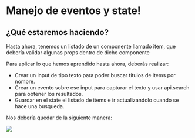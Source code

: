 # Manejo de eventos y state!

## ¿Qué estaremos haciendo?
Hasta ahora, tenemos un listado de un componente llamado item, que debería validar algunas props dentro de dicho componente

Para aplicar lo que hemos aprendido hasta ahora, deberás realizar:
- Crear un input de tipo texto para poder buscar títulos de items por nombre.
- Crear un evento sobre ese input para capturar el texto y usar api.search para obtener los resultados.
- Guardar en el state el listado de items e ir actualizandolo cuando se hace una busqueda.

Nos debería quedar de la siguiente manera:

<img src="https://raw.githubusercontent.com/workshopsjsmvd/react/master/practico/assets/handling-events.png" />


